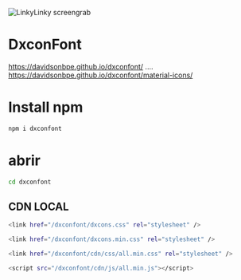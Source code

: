 ![LinkyLinky screengrab](https://image.thum.io/get/ogImage/https://davidsonbpe.github.io/dxconfont/)

# DxconFont
https://davidsonbpe.github.io/dxconfont/
....
https://davidsonbpe.github.io/dxconfont/material-icons/


# Install npm

```bash
npm i dxconfont

```
# abrir
```bash
cd dxconfont

```

## CDN LOCAL

```bash
<link href="/dxconfont/dxcons.css" rel="stylesheet" />

```

```bash
<link href="/dxconfont/dxcons.min.css" rel="stylesheet" />

```

```bash
<link href="/dxconfont/cdn/css/all.min.css" rel="stylesheet" />

```
```bash
<script src="/dxconfont/cdn/js/all.min.js"></script>

```


